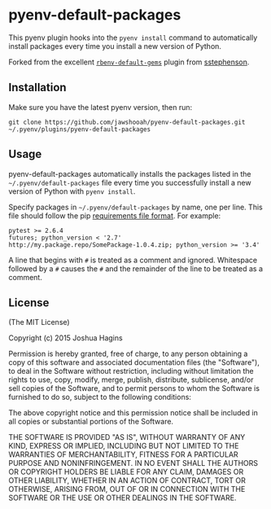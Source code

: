 # pyenv-default-packages

This pyenv plugin hooks into the `pyenv install` command to
automatically install packages every time you install a new version of
Python.

Forked from the excellent [`rbenv-default-gems`][1] plugin from [sstephenson][2].

## Installation

Make sure you have the latest pyenv version, then run:

    git clone https://github.com/jawshooah/pyenv-default-packages.git ~/.pyenv/plugins/pyenv-default-packages

## Usage

pyenv-default-packages automatically installs the packages listed in the
`~/.pyenv/default-packages` file every time you successfully install a new
version of Python with `pyenv install`.

Specify packages in `~/.pyenv/default-packages` by name, one per line. This
file should follow the pip [requirements file format][3]. For example:

    pytest >= 2.6.4
    futures; python_version < '2.7'
    http://my.package.repo/SomePackage-1.0.4.zip; python_version >= '3.4'

A line that begins with `#` is treated as a comment and ignored. Whitespace
followed by a `#` causes the `#` and the remainder of the line to be treated
as a comment.

## License

(The MIT License)

Copyright (c) 2015 Joshua Hagins

Permission is hereby granted, free of charge, to any person obtaining
a copy of this software and associated documentation files (the
"Software"), to deal in the Software without restriction, including
without limitation the rights to use, copy, modify, merge, publish,
distribute, sublicense, and/or sell copies of the Software, and to
permit persons to whom the Software is furnished to do so, subject to
the following conditions:

The above copyright notice and this permission notice shall be
included in all copies or substantial portions of the Software.

THE SOFTWARE IS PROVIDED "AS IS", WITHOUT WARRANTY OF ANY KIND,
EXPRESS OR IMPLIED, INCLUDING BUT NOT LIMITED TO THE WARRANTIES OF
MERCHANTABILITY, FITNESS FOR A PARTICULAR PURPOSE AND
NONINFRINGEMENT. IN NO EVENT SHALL THE AUTHORS OR COPYRIGHT HOLDERS BE
LIABLE FOR ANY CLAIM, DAMAGES OR OTHER LIABILITY, WHETHER IN AN ACTION
OF CONTRACT, TORT OR OTHERWISE, ARISING FROM, OUT OF OR IN CONNECTION
WITH THE SOFTWARE OR THE USE OR OTHER DEALINGS IN THE SOFTWARE.

[1]: https://github.com/sstephenson/rbenv-default-gems
[2]: https://github.com/sstephenson
[3]: https://pip.pypa.io/en/latest/reference/pip_install.html#requirements-file-format
